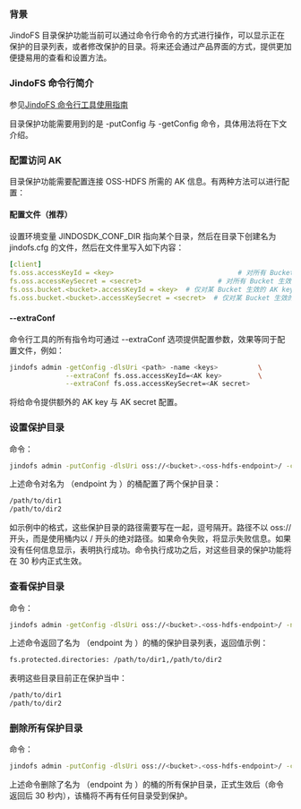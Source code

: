 ### 背景
JindoFS 目录保护功能当前可以通过命令行命令的方式进行操作，可以显示正在保护的目录列表，或者修改保护的目录。将来还会通过产品界面的方式，提供更加便捷易用的查看和设置方法。

### JindoFS 命令行简介
参见[JindoFS 命令行工具使用指南](/docs/user/6.x/jindofs/jindofs_client_tools.md)

目录保护功能需要用到的是 -putConfig 与 -getConfig 命令，具体用法将在下文介绍。
### 配置访问 AK
目录保护功能需要配置连接 OSS-HDFS 所需的 AK 信息。有两种方法可以进行配置：

#### 配置文件（推荐）
设置环境变量 JINDOSDK_CONF_DIR 指向某个目录，然后在目录下创建名为 jindofs.cfg 的文件，然后在文件里写入如下内容：
```yaml
[client]
fs.oss.accessKeyId = <key>                               # 对所有 Bucket 生效的默认 AK key
fs.oss.accessKeySecret = <secret>                   # 对所有 Bucket 生效的默认 AK secret
fs.oss.bucket.<bucket>.accessKeyId = <key>  # 仅对某 Bucket 生效的 AK key，优先级高于默认
fs.oss.bucket.<bucket>.accessKeySecret = <secret>  # 仅对某 Bucket 生效的 AK secret
```
#### --extraConf
命令行工具的所有指令均可通过 --extraConf 选项提供配置参数，效果等同于配置文件，例如：
```bash
jindofs admin -getConfig -dlsUri <path> -name <keys>          \
              --extraConf fs.oss.accessKeyId=<AK key>         \
              --extraConf fs.oss.accessKeySecret=<AK secret>
```
将给命令提供额外的 AK key 与 AK secret 配置。
### 设置保护目录
命令：
```bash
jindofs admin -putConfig -dlsUri oss://<bucket>.<oss-hdfs-endpoint>/ -conf fs.protected.directories=/path/to/dir1,/path/to/dir2
```
上述命令对名为 <bucket>（endpoint 为 <oss-hdfs-endpoint>）的桶配置了两个保护目录：
```bash
/path/to/dir1
/path/to/dir2
```
如示例中的格式，这些保护目录的路径需要写在一起，逗号隔开。路径不以 oss:// 开头，而是使用桶内以 / 开头的绝对路径。如果命令失败，将显示失败信息。如果没有任何信息显示，表明执行成功。命令执行成功之后，对这些目录的保护功能将在 30 秒内正式生效。
### 查看保护目录
命令：
```bash
jindofs admin -getConfig -dlsUri oss://<bucket>.<oss-hdfs-endpoint>/ -name fs.protected.directories
```
上述命令返回了名为 <bucket>（endpoint 为 <oss-hdfs-endpoint>）的桶的保护目录列表，返回值示例：
```bash
fs.protected.directories: /path/to/dir1,/path/to/dir2
```
表明这些目录目前正在保护当中：
```bash
/path/to/dir1
/path/to/dir2
```
### 删除所有保护目录
命令：
```bash
jindofs admin -putConfig -dlsUri oss://<bucket>.<oss-hdfs-endpoint>/ -conf fs.protected.directories=
```
上述命令删除了名为 <bucket>（endpoint 为 <oss-hdfs-endpoint>）的桶的所有保护目录，正式生效后（命令返回后 30 秒内），该桶将不再有任何目录受到保护。